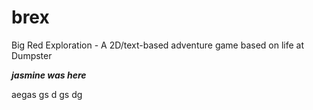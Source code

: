 # brex
Big Red Exploration - A 2D/text-based adventure game based on life at Dumpster


***jasmine was here***

aegas
gs
d
gs
dg
